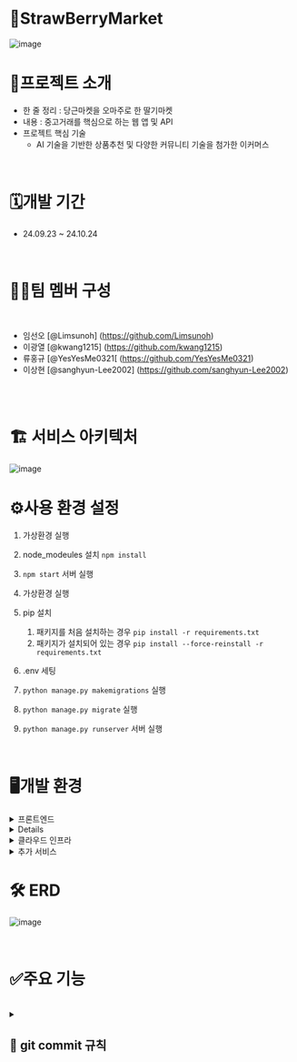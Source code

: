 # 🍓StrawBerryMarket
![image]()

# 📝프로젝트 소개
  - 한 줄 정리 :  당근마켓을 오마주로 한 딸기마켓
  - 내용 :  중고거래를 핵심으로 하는 웹 앱  및 API
- 프로젝트 핵심 기술
    - AI 기술을 기반한 상품추천 및 다양한 커뮤니티 기술을 첨가한 이커머스
<br/>

# 🗓️개발 기간
- 24.09.23 ~ 24.10.24

<br/>

# 🧑‍💻팀 멤버 구성 

<br/>

- 임선오 [@Limsunoh] (https://github.com/Limsunoh)
- 이광열 [@kwang1215] (https://github.com/kwang1215)
- 류홍규 [@YesYesMe0321[ (https://github.com/YesYesMe0321)
- 이상현 [@sanghyun-Lee2002] (https://github.com/sanghyun-Lee2002)

<br/>
<br/>

# 🏗️ 서비스 아키텍처
![image]()


# ⚙️사용 환경 설정

1. 가상환경 실행
2. node_modeules 설치
   `npm install`
3. `npm start` 서버 실행



1. 가상환경 실행
2. pip 설치
   1. 패키지를 처음 설치하는 경우 `pip install -r requirements.txt`
   2. 패키지가 설치되어 있는 경우 `pip install --force-reinstall -r requirements.txt`
3. .env 세팅
4. `python manage.py makemigrations` 실행
5. `python manage.py migrate` 실행
6. `python manage.py runserver` 서버 실행


<br/>

# 🖥️개발 환경
<details>
<summary>프론트엔드</summary>
<div>

- React: 프론트엔드 라이브러리 <br/>
- Zustand: 상태 관리 라이브러리 <br/>
- Cloudflare: CDN 및 보안 서비스

</div>
</details>

<details>

<div>

- Django: 백엔드 프레임워크 <br/>
- Gunicorn: WSGI HTTP 서버 <br/>
- PostgreSQL: 데이터베이스 관리 시스템 <br/>
- Nginx: HTTP 및 리버스 프록시 서버

</div>
</details>

<details>
<summary>클라우드 인프라</summary>
<div>

- Amazon EC2: 서버 호스팅 <br/>
- Amazon S3: 스토리지 서비스 <br/>
- 내도메인.한국 : DNS 및 도메인 이름 관리 서비스 <br/>

</div>
</details>

<details>
<summary>추가 서비스</summary>
<div>

- GitHub: 소스 코드 관리 및 협업 도구 <br/>
- ChatGPT: 챗봇 서비스 <br/>

</div>
</details>



# 🛠️ ERD
![image]()

<br/>

# ✅주요 기능


<br/>




<details>
<summary><h2>🌟 git commit 규칙</h2></summary>
<div markdown="1">

- feat : 새로운 기능에 대한 커밋
- fix : 일반적인 수정
- bugfix : 버그 내용에 대한 수정
- refactor : 코드 스타일 및 리팩도링에 대한 커밋
- rename : 파일 명 혹은 폴더명 수정 작업
- remove : 파일의 삭제 작업을 수행하는 경우


</div>
</details>
